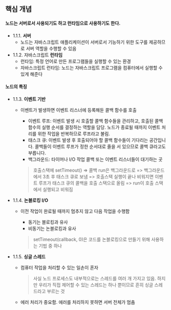 ## 핵심 개념

#### 노드는 서버로서 사용되기도 하고 런타임으로 사용하기도 한다.

- 1.1.1. **서버**
  - 노드는 자바스크립트 애플리케이션이 서버로서 기능하기 위한 도구를 제공하므로 서버 역할을 수행할 수 있음
- 1.1.2. 자바스크립트 **런타임**
  - 런타임: 특정 언어로 만든 프로그램들을 실행할 수 있는 환경
  - 자바스크립트 런타임: 노드는 자바스크립트 프로그램을 컴퓨터에서 실행할 수 있게 해준다

#### 노드의 특징

- 1.1.3. **이벤트 기반**

  - 이벤트가 발생하면 이벤트 리스너에 등록해둔 콜백 함수를 호출
    - 이벤트 루프: 이벤트 발생 시 호출할 콜백 함수들을 관리하고, 호출된 콜백 함수의 실행 순서를 결정하는 역할을 담당. 노드가 종료될 때까지 이벤트 처리를 위한 작업을 반복하므로 루프라고 불림.
    - 태스크 큐: 이벤트 발생 후 호출되어야 할 콜백 함수들이 기다리는 공간입니다. 콜백들이 이벤트 루프가 정한 순서대로 줄을 서 있으므로 콜백 큐라고도 부릅니다.
    - 백그라운드: 타이머나 I/O 작업 콜백 또는 이벤트 리스너들이 대기하는 곳

    > 호출스택에 setTimeout() => 콜백 run은 백그라운드로 => 백그라운드에서 3초 후 태스크 큐로 보냄 => 호출스택 실행이 끝나 비워지면 이벤트 루프가 태스크 큐의 콜백을 호출 스택으로 올림 => run이 호출 스택에서 실행되고 비워짐

- 1.1.4. **논블로킹 I/O**

  - 이전 작업이 완료될 때까지 멈추지 않고 다음 작업을 수행함

    - 동기는 블로킹과 유사
    - 비동기는 논블로킹과 유사

    > setTimeout(callback, 0)은 코드를 논블로킹으로 만들기 위해 사용하는 기법 중 하나

- 1.1.5. **싱글 스레드**

  - 컴퓨터 작업을 처리할 수 있는 일손이 혼자

    > 사실 노드 프로세스도 내부적으로는 스레드를 여러 개 가지고 있음. 하지만 우리가 직접 제어할 수 있는 스레드는 하나 뿐이므로 흔히 싱글 스레드라고 부르는 것

  - 에러 처리가 중요함. 에러를 처리하지 못하면 서버 전체가 멈춤
